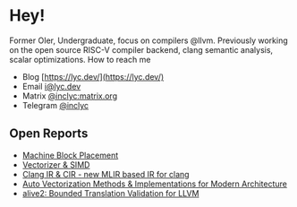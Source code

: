 # Hey!

Former OIer, Undergraduate, focus on compilers @llvm. Previously working on the open source RISC-V compiler backend, clang semantic analysis, scalar optimizations. How to reach me

- Blog [https://lyc.dev/](https://lyc.dev/)
- Email [i@lyc.dev](mailto:i@lyc.dev)
- Matrix [@inclyc:matrix.org](https://matrix.to/#/@inclyc:matrix.org)
- Telegram [@inclyc](https://t.me/inclyc)

## Open Reports

- [Machine Block Placement](https://github.com/inclyc/MachineBlockPlacement)
- [Vectorizer & SIMD](https://github.com/inclyc/talk-vectorizer)
- [Clang IR & CIR - new MLIR based IR for clang](https://github.com/inclyc/talk-cir)
- [Auto Vectorization Methods & Implementations for Modern Architecture](https://github.com/inclyc/auto-vec-for-modern)
- [alive2: Bounded Translation Validation for LLVM](https://github.com/inclyc/talk-alive2)
